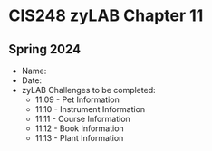 # CIS248 zyLAB Chapter 11
## Spring 2024 #

- Name:
- Date:
- zyLAB Challenges to be completed:
  - 11.09 - Pet Information
  - 11.10 - Instrument Information
  - 11.11 - Course Information
  - 11.12 - Book Information
  - 11.13 - Plant Information

  
